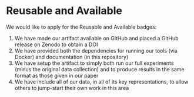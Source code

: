# Reusable and Available

We would like to apply for the Reusable and Available badges:

1. We have made our artifact available on GitHub and placed a GitHub release on Zenodo to obtain a DOI
2. We have provided both the dependencies for running our tools (via Docker) and documentation (in this repository)
3. We have setup the artifact to simply both run our full experiments (minus the original data collection) and to produce results in the same format as those given in our paper
4. We have include all of our data, in all of its key representations, to allow others to jump-start their own work in this area
